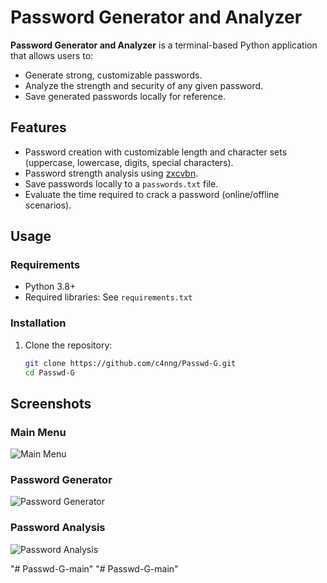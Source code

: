 # Password Generator and Analyzer

**Password Generator and Analyzer** is a terminal-based Python application that allows users to:
- Generate strong, customizable passwords.
- Analyze the strength and security of any given password.
- Save generated passwords locally for reference.

## Features
- Password creation with customizable length and character sets (uppercase, lowercase, digits, special characters).
- Password strength analysis using [zxcvbn](https://github.com/dropbox/zxcvbn).
- Save passwords locally to a `passwords.txt` file.
- Evaluate the time required to crack a password (online/offline scenarios).

## Usage
### Requirements
- Python 3.8+
- Required libraries: See `requirements.txt`

### Installation
1. Clone the repository:
   ```bash
   git clone https://github.com/c4nng/Passwd-G.git
   cd Passwd-G

## Screenshots

### Main Menu
![Main Menu](./images/PasswdG_menu.png)

### Password Generator

![Password Generator](./images/PasswdG.png)

### Password Analysis
![Password Analysis](./images/PasswdG_analyze.png)

"# Passwd-G-main" 
"# Passwd-G-main" 
